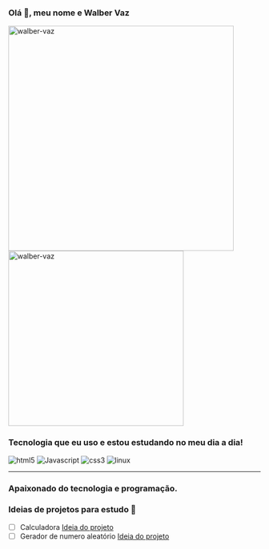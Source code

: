 <h3> Olá 👋, meu nome e Walber Vaz </h3>

<div>
  <img width="450px" src="https://github-readme-stats.vercel.app/api?username=walber-vaz&show_icons=true&theme=dracula&locale=pt-br" alt="walber-vaz" />
  <img width="350px" src="https://github-readme-stats.vercel.app/api/top-langs/?username=walber-vaz&show_icons=true&locale=pt-br&&layout=compact&theme=dracula" alt="walber-vaz" />
</div>

<h3> Tecnologia que eu uso e estou estudando no meu dia a dia! </h3>

<div style="display: inline_block;">
  <img src="https://img.shields.io/badge/HTML5-E34F26?style=for-the-badge&logo=html5&logoColor=white" alt="html5" />
  <img src="https://img.shields.io/badge/JavaScript-F7DF1E?style=for-the-badge&logo=javascript&logoColor=black" alt="Javascript" />
  <img src="https://img.shields.io/badge/CSS3-1572B6?style=for-the-badge&logo=css3&logoColor=white" alt="css3" />
  <img src="https://img.shields.io/badge/Linux-FCC624?style=for-the-badge&logo=linux&logoColor=black" alt="linux" />
</div>

<hr/>

<h3>Apaixonado do tecnologia e programação.</h3>

### Ideias de projetos para estudo 🤔
- [ ] Calculadora [Ideia do projeto](https://github.com/florinpop17/app-ideas/blob/master/Projects/1-Beginner/Calculator-App.md)
- [ ] Gerador de numero aleatório [Ideia do projeto](https://github.com/florinpop17/app-ideas/blob/master/Projects/1-Beginner/Random-Number-Generator.md)
